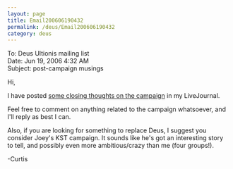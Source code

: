 ```yaml
---
layout: page
title: Email200606190432
permalink: /deus/Email200606190432
category: deus
---
```

To: Deus Ultionis mailing list
<br>Date: Jun 19, 2006 4:32 AM
<br>Subject: post-campaign musings

Hi,

I have posted [some closing thoughts on the campaign](http://restless-coder.livejournal.com/27378.html) in my LiveJournal.

Feel free to comment on anything related to the campaign whatsoever, and I'll reply as best I can.

Also, if you are looking for something to replace Deus, I suggest you consider Joey's KST campaign. It sounds like he's got an interesting story to tell, and possibly even more ambitious/crazy than me (four groups!).

-Curtis
